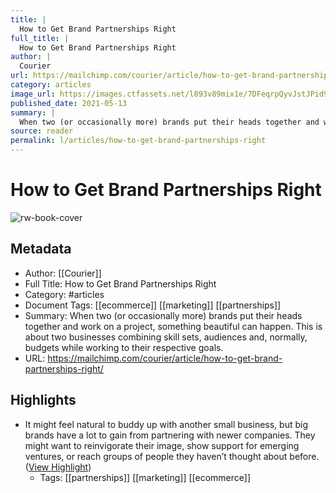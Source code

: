 ```yaml
---
title: |
  How to Get Brand Partnerships Right
full_title: |
  How to Get Brand Partnerships Right
author: |
  Courier
url: https://mailchimp.com/courier/article/how-to-get-brand-partnerships-right/
category: articles
image_url: https://images.ctfassets.net/l893v89mix1e/7DFeqrpQyvJstJPid9B225/414fd1fcb90cf886a4800fd7011c50e4/Brand_partnerships_16x9_homepage-min.jpg?w=2560&h=1440&fl=progressive&q=90&fm=jpg
published_date: 2021-05-13
summary: |
  When two (or occasionally more) brands put their heads together and work on a project, something beautiful can happen. This is about two businesses combining skill sets, audiences and, normally, budgets while working to their respective goals. 
source: reader
permalink: l/articles/how-to-get-brand-partnerships-right
---
```

# How to Get Brand Partnerships Right

![rw-book-cover](https://images.ctfassets.net/l893v89mix1e/7DFeqrpQyvJstJPid9B225/414fd1fcb90cf886a4800fd7011c50e4/Brand_partnerships_16x9_homepage-min.jpg?w=2560&h=1440&fl=progressive&q=90&fm=jpg)

## Metadata
- Author: [[Courier]]
- Full Title: How to Get Brand Partnerships Right
- Category: #articles
- Document Tags: [[ecommerce]] [[marketing]] [[partnerships]] 
- Summary: When two (or occasionally more) brands put their heads together and work on a project, something beautiful can happen. This is about two businesses combining skill sets, audiences and, normally, budgets while working to their respective goals. 
- URL: https://mailchimp.com/courier/article/how-to-get-brand-partnerships-right/

## Highlights
- It might feel natural to buddy up with another small business, but big brands have a lot to gain from partnering with newer companies. They might want to reinvigorate their image, show support for emerging ventures, or reach groups of people they haven’t thought about before. ([View Highlight](https://read.readwise.io/read/01h2qaeacd729tvf9sh5w3svcs))
    - Tags: [[partnerships]] [[marketing]] [[ecommerce]] 


